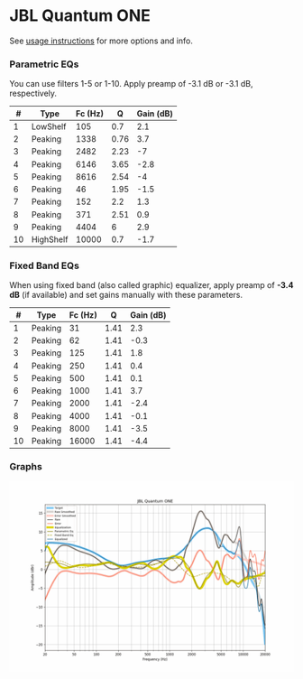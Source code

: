 # JBL Quantum ONE
See [usage instructions](https://github.com/jaakkopasanen/AutoEq#usage) for more options and info.

### Parametric EQs
You can use filters 1-5 or 1-10. Apply preamp of -3.1 dB or -3.1 dB, respectively.

|   # | Type      |   Fc (Hz) |    Q |   Gain (dB) |
|-----|-----------|-----------|------|-------------|
|   1 | LowShelf  |       105 | 0.7  |         2.1 |
|   2 | Peaking   |      1338 | 0.76 |         3.7 |
|   3 | Peaking   |      2482 | 2.23 |        -7   |
|   4 | Peaking   |      6146 | 3.65 |        -2.8 |
|   5 | Peaking   |      8616 | 2.54 |        -4   |
|   6 | Peaking   |        46 | 1.95 |        -1.5 |
|   7 | Peaking   |       152 | 2.2  |         1.3 |
|   8 | Peaking   |       371 | 2.51 |         0.9 |
|   9 | Peaking   |      4404 | 6    |         2.9 |
|  10 | HighShelf |     10000 | 0.7  |        -1.7 |

### Fixed Band EQs
When using fixed band (also called graphic) equalizer, apply preamp of **-3.4 dB** (if available) and set gains manually with these parameters.

|   # | Type    |   Fc (Hz) |    Q |   Gain (dB) |
|-----|---------|-----------|------|-------------|
|   1 | Peaking |        31 | 1.41 |         2.3 |
|   2 | Peaking |        62 | 1.41 |        -0.3 |
|   3 | Peaking |       125 | 1.41 |         1.8 |
|   4 | Peaking |       250 | 1.41 |         0.4 |
|   5 | Peaking |       500 | 1.41 |         0.1 |
|   6 | Peaking |      1000 | 1.41 |         3.7 |
|   7 | Peaking |      2000 | 1.41 |        -2.4 |
|   8 | Peaking |      4000 | 1.41 |        -0.1 |
|   9 | Peaking |      8000 | 1.41 |        -3.5 |
|  10 | Peaking |     16000 | 1.41 |        -4.4 |

### Graphs
![](./JBL%20Quantum%20ONE.png)
